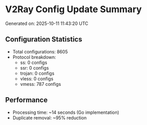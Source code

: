 # V2Ray Config Update Summary
Generated on: 2025-10-11 11:43:20 UTC

## Configuration Statistics
- Total configurations: 8605
- Protocol breakdown:
  - ss: 0 configs
  - ssr: 0 configs
  - trojan: 0 configs
  - vless: 0 configs
  - vmess: 787 configs

## Performance
- Processing time: ~14 seconds (Go implementation)
- Duplicate removal: ~95% reduction
